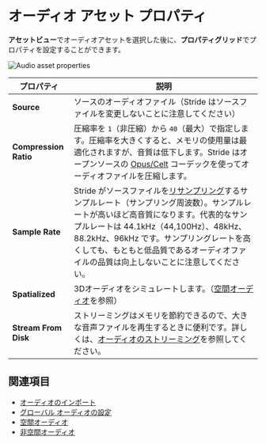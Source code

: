 # オーディオ アセット プロパティ
<!--
# Audio asset properties
-->

**アセットビュー**でオーディオアセットを選択した後に、**プロパティグリッド**でプロパティを設定することができます。
<!--
After you select an audio asset in the **Asset View**, you can configure its properties in the **Property Grid**.
-->

![Audio asset properties](media/audio-asset-properties.png)

| プロパティ | 説明
|----------|----------
| **Source** | ソースのオーディオファイル（Stride はソースファイルを変更しないことに注意してください）
| **Compression Ratio** | 圧縮率を `1`（非圧縮）から `40`（最大）で指定します。圧縮率を大きくすると、メモリの使用量は最適化されますが、音質は低下します。Stride はオープンソースの [Opus/Celt](https://en.wikipedia.org/wiki/CELT) コーデックを使ってオーディオファイルを圧縮します。
|**Sample Rate** | Stride がソースファイルを[リサンプリング](https://en.wikipedia.org/wiki/Sampling_(signal_processing)#Sampling_rate)するサンプルレート（サンプリング周波数）。サンプルレートが高いほど高音質になります。代表的なサンプルレートは 44.1kHz（44,100Hz）、48kHz、88.2kHz、96kHz です。サンプリングレートを高くしても、もともと低品質であるオーディオファイルの品質は向上しないことに注意してください。      
| **Spatialized**  | 3Dオーディオをシミュレートします。（[空間オーディオ](spatialized-audio.md)を参照）
| **Stream From Disk** | ストリーミングはメモリを節約できるので、大きな音声ファイルを再生するときに便利です。詳しくは、[オーディオのストリーミング](stream-audio.md)を参照してください。

<!--
| Property | Description
|----------|----------
| **Source** | The source audio file (note that Stride never alters source files)
| **Compression ratio** | Set the compression rate from `1` (no compression) to `40` (maximum). Greater compression optimizes memory use, but decreases audio quality. Stride compresses audio files with the open-source [Opus/Celt](https://en.wikipedia.org/wiki/CELT) codec.
|**Sample rate** | The rate at which Stride [resamples](https://en.wikipedia.org/wiki/Sampling_(signal_processing)#Sampling_rate) the source file. The higher the sample rate, the higher the audio quality. Typical sample rates are 44.1 kHz (44,100 Hz), 48 kHz, 88.2 kHz, and 96 kHz. Note that high sampling rates doesn't improve the quality of low-quality audio files.       
| **Spatialized**  | Simulate 3D audio (see [spatialized audio](spatialized-audio.md))
| **Stream from disk** | Streaming is useful for larger audio files, as it saves memory. For more information, see [Stream audio](stream-audio.md).
-->

## 関連項目
<!--
## See also
-->

* [オーディオのインポート](import-audio.md)
* [グローバル オーディオの設定](global-audio-settings.md)
* [空間オーディオ](spatialized-audio.md)
* [非空間オーディオ](non-spatialized-audio.md)

<!--
* [Import audio](import-audio.md)
* [Global audio settings](global-audio-settings.md)
* [Spatialized audio](spatialized-audio.md)
* [Non-spatialized audio](non-spatialized-audio.md)
-->